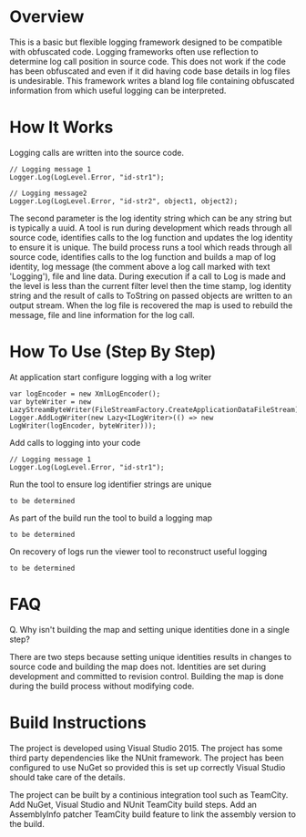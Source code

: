 # Overview
This is a basic but flexible logging framework designed to be compatible with obfuscated code. Logging frameworks often use reflection to determine log call position in source code. This does not work if the code has been obfuscated and even if it did having code base details in log files is undesirable. This framework writes a bland log file containing obfuscated information from which useful logging can be interpreted.

# How It Works
Logging calls are written into the source code.

    // Logging message 1
    Logger.Log(LogLevel.Error, "id-str1");

    // Logging message2
    Logger.Log(LogLevel.Error, "id-str2", object1, object2);

The second parameter is the log identity string which can be any string but is typically a uuid. A tool is run during development which reads through all source code, identifies calls to the log function and updates the log identity to ensure it is unique.
The build process runs a tool which reads through all source code, identifies calls to the log function and builds a map of log identity, log message (the comment above a log call marked with text 'Logging'), file and line data.
During execution if a call to Log is made and the level is less than the current filter level then the time stamp, log identity string and the result of calls to ToString on passed objects are written to an output stream. When the log file is recovered the map is used to rebuild the message, file and line information for the log call.

# How To Use (Step By Step)
At application start configure logging with a log writer

    var logEncoder = new XmlLogEncoder();
    var byteWriter = new LazyStreamByteWriter(FileStreamFactory.CreateApplicationDataFileStream);
    Logger.AddLogWriter(new Lazy<ILogWriter>(() => new LogWriter(logEncoder, byteWriter)));

Add calls to logging into your code

    // Logging message 1
    Logger.Log(LogLevel.Error, "id-str1");

Run the tool to ensure log identifier strings are unique

    to be determined

As part of the build run the tool to build a logging map

    to be determined

On recovery of logs run the viewer tool to reconstruct useful logging

    to be determined

# FAQ
Q. Why isn't building the map and setting unique identities done in a single step?

There are two steps because setting unique identities results in changes to source code and building the map does not. Identities are set during development and committed to revision control. Building the map is done during the build process without modifying code.

# Build Instructions
The project is developed using Visual Studio 2015. The project has some third party dependencies like the NUnit framework. The project has been configured to use NuGet so provided this is set up correctly Visual Studio should take care of the details.

The project can be built by a continious integration tool such as TeamCity. Add NuGet, Visual Studio and NUnit TeamCity build steps. Add an AssemblyInfo patcher TeamCity build feature to link the assembly version to the build.